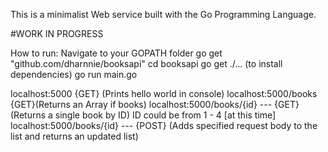 This is a minimalist Web service built with the Go Programming Language.

#WORK IN PROGRESS

How to run: 
Navigate to your GOPATH folder
go get "github.com/dharnnie/booksapi"
cd booksapi
go get ./... (to install dependencies)
go run main.go

localhost:5000 {GET} (Prints hello world in console)
localhost:5000/books {GET}(Returns an Array if books)
localhost:5000/books/{id} --- {GET}(Returns a single book by ID) ID could be from 1 - 4 [at this time]
localhost:5000/books/{id} --- {POST} (Adds specified request body to the list and returns an updated list)